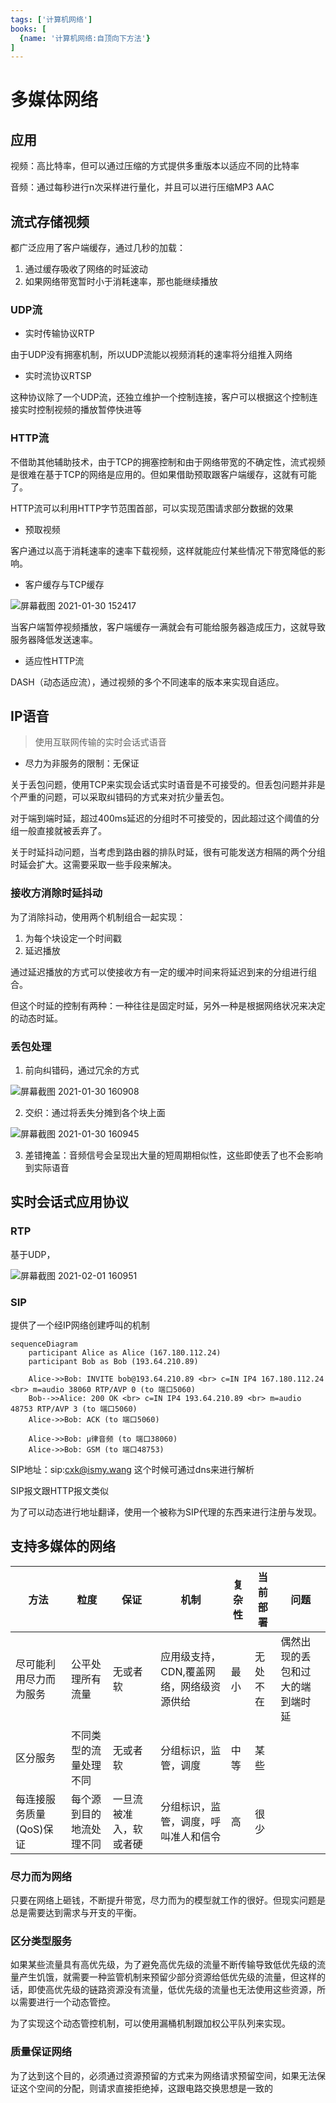 ```yaml
---
tags: ['计算机网络']
books: [
  {name: '计算机网络:自顶向下方法'}
]
---
```


# 多媒体网络

## 应用

视频：高比特率，但可以通过压缩的方式提供多重版本以适应不同的比特率

音频：通过每秒进行n次采样进行量化，并且可以进行压缩MP3 AAC

## 流式存储视频

都广泛应用了客户端缓存，通过几秒的加载：

1. 通过缓存吸收了网络的时延波动
2. 如果网络带宽暂时小于消耗速率，那也能继续播放

### UDP流

- 实时传输协议RTP

由于UDP没有拥塞机制，所以UDP流能以视频消耗的速率将分组推入网络

- 实时流协议RTSP

这种协议除了一个UDP流，还独立维护一个控制连接，客户可以根据这个控制连接实时控制视频的播放暂停快进等

### HTTP流

不借助其他辅助技术，由于TCP的拥塞控制和由于网络带宽的不确定性，流式视频是很难在基于TCP的网络是应用的。但如果借助预取跟客户端缓存，这就有可能了。

HTTP流可以利用HTTP字节范围首部，可以实现范围请求部分数据的效果

- 预取视频

客户通过以高于消耗速率的速率下载视频，这样就能应付某些情况下带宽降低的影响。

- 客户缓存与TCP缓存

![屏幕截图 2021-01-30 152417](/assets/屏幕截图%202021-01-30%20152417.png)

当客户端暂停视频播放，客户端缓存一满就会有可能给服务器造成压力，这就导致服务器降低发送速率。

- 适应性HTTP流

DASH（动态适应流），通过视频的多个不同速率的版本来实现自适应。

## IP语音

> 使用互联网传输的实时会话式语音

- 尽力为非服务的限制：无保证

关于丢包问题，使用TCP来实现会话式实时语音是不可接受的。但丢包问题并非是个严重的问题，可以采取纠错码的方式来对抗少量丢包。

对于端到端时延，超过400ms延迟的分组时不可接受的，因此超过这个阈值的分组一般直接就被丢弃了。

关于时延抖动问题，当考虑到路由器的排队时延，很有可能发送方相隔的两个分组时延会扩大。这需要采取一些手段来解决。

### 接收方消除时延抖动

为了消除抖动，使用两个机制组合一起实现：

1. 为每个块设定一个时间戳
2. 延迟播放

通过延迟播放的方式可以使接收方有一定的缓冲时间来将延迟到来的分组进行组合。

但这个时延的控制有两种：一种往往是固定时延，另外一种是根据网络状况来决定的动态时延。

### 丢包处理

1. 前向纠错码，通过冗余的方式

![屏幕截图 2021-01-30 160908](/assets/屏幕截图%202021-01-30%20160908.png)

2. 交织：通过将丢失分摊到各个块上面

![屏幕截图 2021-01-30 160945](/assets/屏幕截图%202021-01-30%20160945.png)

3. 差错掩盖：音频信号会呈现出大量的短周期相似性，这些即使丢了也不会影响到实际语音

## 实时会话式应用协议

### RTP

基于UDP，

![屏幕截图 2021-02-01 160951](/assets/屏幕截图%202021-02-01%20160951.png)

### SIP

提供了一个经IP网络创建呼叫的机制

```mermaid
sequenceDiagram
    participant Alice as Alice (167.180.112.24)
    participant Bob as Bob (193.64.210.89)

    Alice->>Bob: INVITE bob@193.64.210.89 <br> c=IN IP4 167.180.112.24 <br> m=audio 38060 RTP/AVP 0 (to 端口5060)
    Bob-->>Alice: 200 OK <br> c=IN IP4 193.64.210.89 <br> m=audio 48753 RTP/AVP 3 (to 端口5060)
    Alice->>Bob: ACK (to 端口5060)
    
    Alice->>Bob: µ律音频 (to 端口38060)
    Alice->>Bob: GSM (to 端口48753)

```

SIP地址：sip:cxk@ismy.wang 这个时候可通过dns来进行解析

SIP报文跟HTTP报文类似

为了可以动态进行地址翻译，使用一个被称为SIP代理的东西来进行注册与发现。

## 支持多媒体的网络

方法             | 粒度           | 保证          | 机制                     | 复杂性 | 当前部署 | 问题
-------------- | ------------ | ----------- | ---------------------- | --- | ---- | ----------------
尽可能利用尽力而为服务    | 公平处理所有流量     | 无或者软        | 应用级支持，CDN,覆盖网络，网络级资源供给 | 最小  | 无处不在 | 偶然出现的丢包和过大的端到端时延
区分服务           | 不同类型的流量处理不同  | 无或者软        | 分组标识，监管，调度             | 中等  | 某些   |
每连接服务质量(QoS)保证 | 每个源到目的地流处理不同 | 一旦流被准入，软或者硬 | 分组标识，监管，调度，呼叫准人和信令     | 高   | 很少

### 尽力而为网络

只要在网络上砸钱，不断提升带宽，尽力而为的模型就工作的很好。但现实问题是总是需要达到需求与开支的平衡。

### 区分类型服务

如果某些流量具有高优先级，为了避免高优先级的流量不断传输导致低优先级的流量产生饥饿，就需要一种监管机制来预留少部分资源给低优先级的流量，但这样的话，即使高优先级的链路资源没有流量，低优先级的流量也无法使用这些资源，所以需要进行一个动态管控。

为了实现这个动态管控机制，可以使用漏桶机制跟加权公平队列来实现。

### 质量保证网络

为了达到这个目的，必须通过资源预留的方式来为网络请求预留空间，如果无法保证这个空间的分配，则请求直接拒绝掉，这跟电路交换思想是一致的
